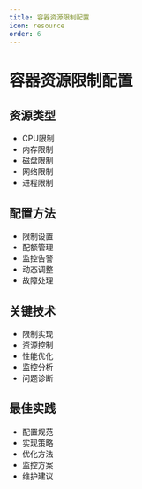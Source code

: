 ```yaml
---
title: 容器资源限制配置
icon: resource
order: 6
---
```


# 容器资源限制配置

## 资源类型
- CPU限制
- 内存限制
- 磁盘限制
- 网络限制
- 进程限制

## 配置方法
- 限制设置
- 配额管理
- 监控告警
- 动态调整
- 故障处理

## 关键技术
- 限制实现
- 资源控制
- 性能优化
- 监控分析
- 问题诊断

## 最佳实践
- 配置规范
- 实现策略
- 优化方法
- 监控方案
- 维护建议
